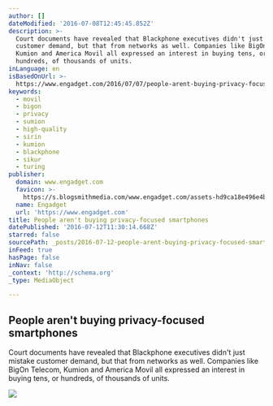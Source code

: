```yaml
---
author: []
dateModified: '2016-07-08T12:45:45.852Z'
description: >-
  Court documents have revealed that Blackphone executives didn't just mistake
  customer demand, but that from networks as well. Companies like BigOn Telecom,
  Kumion and America Movil all expressed an interest in buying tens, or
  hundreds, of thousands of units.
inLanguage: en
isBasedOnUrl: >-
  https://www.engadget.com/2016/07/07/people-arent-buying-privacy-focused-smartphones/
keywords:
  - movil
  - bigon
  - privacy
  - sumion
  - high-quality
  - sirin
  - kumion
  - blackphone
  - sikur
  - turing
publisher:
  domain: www.engadget.com
  favicon: >-
    https://s.blogsmithmedia.com/www.engadget.com/assets-hd9ca18e496e4b0aee8e4336a2b151d42/images/favicon-160x160.png?h=1638b0a8bbe7effa8f85c3ecabb63620
  name: Engadget
  url: 'https://www.engadget.com'
title: People aren't buying privacy-focused smartphones
datePublished: '2016-07-12T11:30:14.668Z'
starred: false
sourcePath: _posts/2016-07-12-people-arent-buying-privacy-focused-smartphones.md
inFeed: true
hasPage: false
inNav: false
_context: 'http://schema.org'
_type: MediaObject

---
```

<article style=""><h1>People aren't buying privacy-focused smartphones</h1><p>Court documents have revealed that Blackphone executives didn't just mistake customer demand, but that from networks as well. Companies like BigOn Telecom, Kumion and America Movil all expressed an interest in buying tens, or hundreds, of thousands of units.</p><img src="https://s.aolcdn.com/dims5/amp:ec5fac35bab7cd713fa5193877007c26c23725dd/t:1200,630/q:80/?url=https%3A%2F%2Fs.aolcdn.com%2Fhss%2Fstorage%2Fmidas%2F9c6030cad7337459a263bdd12368fd43%2F204050006%2F474822931-ed.jpg" /></article>